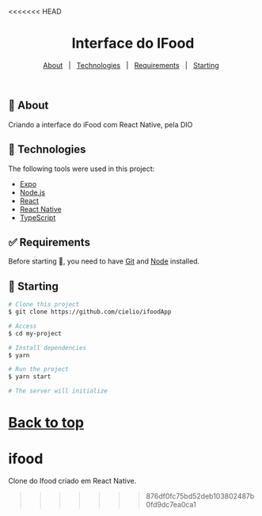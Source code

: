 <<<<<<< HEAD


<h1 align="center">Interface do IFood</h1>

  <!-- <img alt="Github issues" src="https://img.shields.io/github/issues/{{YOUR_GITHUB_USERNAME}}/my-project?color=56BEB8" /> -->

  <!-- <img alt="Github forks" src="https://img.shields.io/github/forks/{{YOUR_GITHUB_USERNAME}}/my-project?color=56BEB8" /> -->

  <!-- <img alt="Github stars" src="https://img.shields.io/github/stars/{{YOUR_GITHUB_USERNAME}}/my-project?color=56BEB8" /> -->
</p>

<!-- Status -->

<!-- <h4 align="center"> 
	🚧  My Project 🚀 Under construction...  🚧
</h4> 

<hr> -->

<p align="center">
  <a href="#dart-about">About</a> &#xa0; | &#xa0; 
  <a href="#rocket-technologies">Technologies</a> &#xa0; | &#xa0;
  <a href="#white_check_mark-requirements">Requirements</a> &#xa0; | &#xa0;
  <a href="#checkered_flag-starting">Starting</a> &#xa0; 
</p>

<br>

## :dart: About ##

Criando a interface do iFood com React Native, pela DIO


## :rocket: Technologies ##

The following tools were used in this project:

- [Expo](https://expo.io/)
- [Node.js](https://nodejs.org/en/)
- [React](https://pt-br.reactjs.org/)
- [React Native](https://reactnative.dev/)
- [TypeScript](https://www.typescriptlang.org/)

## :white_check_mark: Requirements ##

Before starting :checkered_flag:, you need to have [Git](https://git-scm.com) and [Node](https://nodejs.org/en/) installed.

## :checkered_flag: Starting ##

```bash
# Clone this project
$ git clone https://github.com/cielio/ifoodApp

# Access
$ cd my-project

# Install dependencies
$ yarn

# Run the project
$ yarn start

# The server will initialize
```


<a href="#top">Back to top</a>
=======
# ifood
Clone do Ifood criado em React Native. 
>>>>>>> 876df0fc75bd52deb103802487b0fd9dc7ea0ca1
